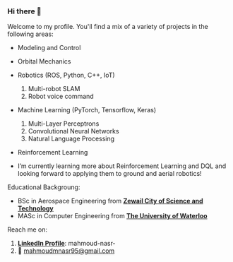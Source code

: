 ### Hi there 👋

Welcome to my profile. You'll find a mix of a variety of projects in the following areas:

* Modeling and Control

* Orbital Mechanics

* Robotics (ROS, Python, C++, IoT)
  1. Multi-robot SLAM
  2. Robot voice command

* Machine Learning (PyTorch, Tensorflow, Keras)
  1. Multi-Layer Perceptrons
  2. Convolutional Neural Networks
  3. Natural Language Processing

* Reinforcement Learning

* I’m currently learning more about Reinforcement Learning and DQL and looking forward to applying them to ground and aerial robotics!

Educational Backgroung:
* BSc in Aerospace Engineering from __[Zewail City of Science and Technology](https://www.zewailcity.edu.eg/main/index.php?lang=en)__
* MASc in Computer Engineering from __[The University of Waterloo](https://uwaterloo.ca/)__

Reach me on:
1. __[LinkedIn Profile](https://www.linkedin.com/in/mahmoud-nasr-/)__: mahmoud-nasr-
2. :e-mail: mahmoudmnasr95@gmail.com 
<!--
**mm-nasr/mm-nasr** is a ✨ _special_ ✨ repository because its `README.md` (this file) appears on your GitHub profile.

Here are some ideas to get you started:

- 🔭 I’m currently working on ...
- 🌱 I’m currently learning ...
- 👯 I’m looking to collaborate on ...
- 🤔 I’m looking for help with ...
- 💬 Ask me about ...
- 📫 How to reach me: ...
- 😄 Pronouns: ...
- ⚡ Fun fact: ...
-->
